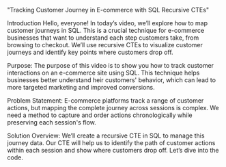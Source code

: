 "Tracking Customer Journey in E-commerce with SQL Recursive CTEs"

 Introduction
 Hello, everyone! In today’s video, we’ll explore how to 
 map customer journeys in SQL. This is a crucial technique for e-commerce
 businesses that want to understand each step customers take, from browsing
 to checkout. We’ll use recursive CTEs to visualize customer journeys and
 identify key points where customers drop off.

 Purpose:
 The purpose of this video is to show you how to track customer interactions 
 on an e-commerce site using SQL. This technique helps businesses better 
 understand heir customers' behavior, which can lead to more targeted marketing 
 and improved conversions.

 Problem Statement:
 E-commerce platforms track a range of customer actions, but mapping
 the complete journey across sessions is complex. We need a method to
 capture and order actions chronologically while preserving each session's
 flow.

 Solution Overview:
 We’ll create a recursive CTE in SQL to manage this journey data. 
 Our CTE will help us to identify the path of customer actions within each
 session and show where customers drop off. Let’s dive into the code.
